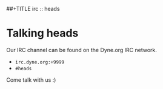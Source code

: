 ##+TITLE irc :: heads

Talking heads
=============

Our IRC channel can be found on the Dyne.org IRC network.

* `irc.dyne.org:+9999`
* `#heads`

Come talk with us :)
